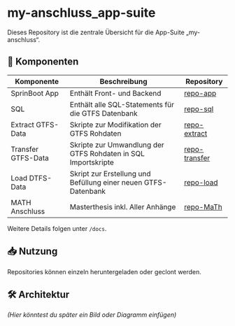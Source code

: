 # my-anschluss_app-suite

Dieses Repository ist die zentrale Übersicht für die App-Suite „my-anschluss“.

## 🔗 Komponenten

| Komponente         | Beschreibung                                                  | Repository                                                                 |
|--------------------|---------------------------------------------------------------|----------------------------------------------------------------------------|
| SprinBoot App      | Enthält Front- und Backend                                    | [repo-app](https://github.com/schegste/anschluss_v1_1)                     |
| SQL                | Enthält alle SQL-Statements für die GTFS Datenbank            | [repo-sql](https://github.com/schegste/0_sql_Statements)                   |
| Extract GTFS-Data  | Skripte zur Modifikation der GTFS Rohdaten                    | [repo-extract](https://github.com/schegste/01_transform_gtfs_txt_data_v1)  |
| Transfer GTFS-Data | Skripte zur Umwandlung der GTFS Rohdaten in SQL Importskripte | [repo-transfer](https://github.com/schegste/02_transform_txt_to_sql_v1)    |
| Load DTFS-Data     | Skript zur Erstellung und Befüllung einer neuen GTFS-Datenbank| [repo-load](https://github.com/schegste/03_create_load_gtfs_db_v1)         |
| MATH Anschluss     | Masterthesis inkl. Aller Anhänge                              | [repo-MaTh](https://github.com/schegste/Dokumente_MaTh_Anschluss_SSchegg)  |

Weitere Details folgen unter `/docs`.

## 📥 Nutzung

Repositories können einzeln heruntergeladen oder geclont werden.

## 🛠 Architektur

*(Hier könntest du später ein Bild oder Diagramm einfügen)*
